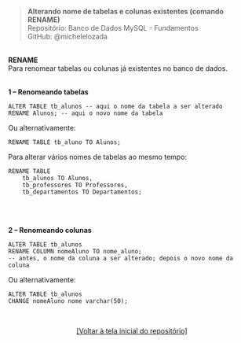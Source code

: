 > **Alterando nome de tabelas e colunas existentes (comando RENAME)**  
> Repositório: Banco de Dados MySQL - Fundamentos  
> GitHub: @michelelozada
&nbsp;
     
&nbsp;  
**RENAME**  
Para renomear tabelas ou colunas já existentes no banco de dados.
&nbsp;
     
&nbsp;   
**1 – Renomeando tabelas**  
```mysql
ALTER TABLE tb_alunos -- aqui o nome da tabela a ser alterado
RENAME Alunos; -- aqui o novo nome da tabela  
```
Ou alternativamente:
```mysql
RENAME TABLE tb_aluno TO Alunos;
```
Para alterar vários nomes de tabelas ao mesmo tempo:
```mysql
RENAME TABLE 
	tb_alunos TO Alunos, 
	tb_professores TO Professores, 
	tb_departamentos TO Departamentos; 
```
&nbsp;
     
&nbsp;  
**2 – Renomeando colunas**  
```mysql
ALTER TABLE tb_alunos 
RENAME COLUMN nomeAluno TO nome_aluno; 
-- antes, o nome da coluna a ser alterado; depois o novo nome da coluna
```
Ou alternativamente:
```mysql 
ALTER TABLE tb_alunos
CHANGE nomeAluno nome varchar(50);
```

&nbsp;

<div align="center">
<a href="https://github.com/michelelozada/Banco-de-Dados-MySQL-Fundamentos">[Voltar à tela inicial do repositório]</a>
</div>